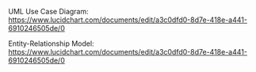 UML Use Case Diagram: https://www.lucidchart.com/documents/edit/a3c0dfd0-8d7e-418e-a441-6910246505de/0

Entity-Relationship Model: https://www.lucidchart.com/documents/edit/a3c0dfd0-8d7e-418e-a441-6910246505de/0